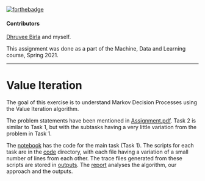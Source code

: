 [![forthebadge](https://forthebadge.com/images/badges/ctrl-c-ctrl-v.svg)](https://forthebadge.com)

#### Contributors
[Dhruvee Birla](https://github.com/dhruvxx) and myself.

This assignment was done as a part of the Machine, Data and Learning course, Spring 2021.

---

# Value Iteration

The goal of this exercise is to understand Markov Decision Processes using the Value Iteration algorithm.

The problem statements have been mentioned in [Assignment.pdf](https://github.com/codelixir/value-iteration/blob/main/Assignment.pdf). Task 2 is similar to Task 1, but with the subtasks having a very little variation from the problem in Task 1.

The [notebook](https://github.com/codelixir/value-iteration/blob/main/valueiteration.ipynb) has the code for the main task (Task 1). The scripts for each task are in the [code](https://github.com/codelixir/value-iteration/tree/main/code) directory, with each file having a variation of a small number of lines from each other. The trace files generated from these scripts are stored in [outputs](https://github.com/codelixir/value-iteration/tree/main/outputs). The [report](https://github.com/codelixir/value-iteration/tree/main/report) analyses the algorithm, our approach and the outputs.
